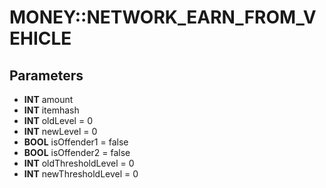 # MONEY::NETWORK_EARN_FROM_VEHICLE

## Parameters
* **INT** amount
* **INT** itemhash
* **INT** oldLevel = 0
* **INT** newLevel = 0
* **BOOL** isOffender1 = false
* **BOOL** isOffender2 = false
* **INT** oldThresholdLevel = 0
* **INT** newThresholdLevel = 0